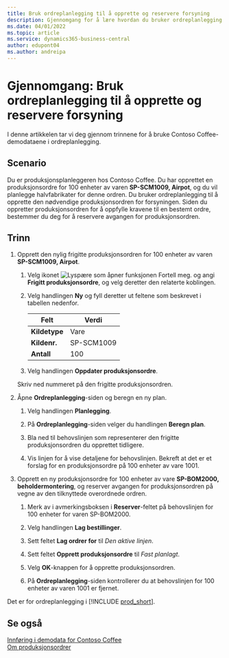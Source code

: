 ```yaml
---
title: Bruk ordreplanlegging til å opprette og reservere forsyning
description: Gjennomgang for å lære hvordan du bruker ordreplanlegging til å opprette den nødvendige produksjonsordren for forsyningen i Business Central.
ms.date: 04/01/2022
ms.topic: article
ms.service: dynamics365-business-central
author: edupont04
ms.author: andreipa
---
```


# Gjennomgang: Bruk ordreplanlegging til å opprette og reservere forsyning

I denne artikkelen tar vi deg gjennom trinnene for å bruke Contoso Coffee-demodataene i ordreplanlegging.

## Scenario

Du er produksjonsplanleggeren hos Contoso Coffee. Du har opprettet en produksjonsordre for 100 enheter av varen **SP-SCM1009, Airpot**, og du vil planlegge halvfabrikater for denne ordren. Du bruker ordreplanlegging til å opprette den nødvendige produksjonsordren for forsyningen. Siden du oppretter produksjonsordren for å oppfylle kravene til en bestemt ordre, bestemmer du deg for å reservere avgangen for produksjonsordren.  

## Trinn

1. Opprett den nylig frigitte produksjonsordren for 100 enheter av varen **SP-SCM1009, Airpot**.

    1. Velg ikonet ![Lyspære som åpner funksjonen Fortell meg.](../media/ui-search/search_small.png "Fortell hva du vil gjøre") og angi **Frigitt produksjonsordre**, og velg deretter den relaterte koblingen.  

    2. Velg handlingen **Ny** og fyll deretter ut feltene som beskrevet i tabellen nedenfor.  

        |Felt  |Verdi  |
        |---------|---------|
        |**Kildetype** |Vare|
        |**Kildenr.** |SP-SCM1009|
        |**Antall** |100|
    3. Velg handlingen **Oppdater produksjonsordre**.  

    Skriv ned nummeret på den frigitte produksjonsordren.

2. Åpne **Ordreplanlegging**-siden og beregn en ny plan.

    1. Velg handlingen **Planlegging**.  

    2. På **Ordreplanlegging**-siden velger du handlingen **Beregn plan**.  

    3. Bla ned til behovslinjen som representerer den frigitte produksjonsordren du opprettet tidligere.  

    4. Vis linjen for å vise detaljene for behovslinjen. Bekreft at det er et forslag for en produksjonsordre på 100 enheter av vare 1001.  

3. Opprett en ny produksjonsordre for 100 enheter av vare **SP-BOM2000, beholdermontering**, og reserver avgangen for produksjonsordren på vegne av den tilknyttede overordnede ordren.  

    1. Merk av i avmerkingsboksen i **Reserver**-feltet på behovslinjen for 100 enheter for varen SP-BOM2000.

    2. Velg handlingen **Lag bestillinger**.  

    3. Sett feltet **Lag ordrer for** til *Den aktive linjen*.  

    4. Sett feltet **Opprett produksjonsordre** til *Fast planlagt*.

    5. Velg **OK**-knappen for å opprette produksjonsordren.

    6. På **Ordreplanlegging**-siden kontrollerer du at behovslinjen for 100 enheter av varen 1001 er fjernet.

Det er for ordreplanlegging i [!INCLUDE [prod_short](../includes/prod_short.md)].  

## Se også

[Innføring i demodata for Contoso Coffee](contoso-coffee-intro.md)  
[Om produksjonsordrer](../production-about-production-orders.md)  
